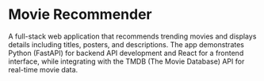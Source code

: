 # Movie Recommender
A full-stack web application that recommends trending movies and displays details including titles, posters, and descriptions. The app demonstrates Python (FastAPI) for backend API development and React for a frontend interface, while integrating with the TMDB (The Movie Database) API for real-time movie data.
